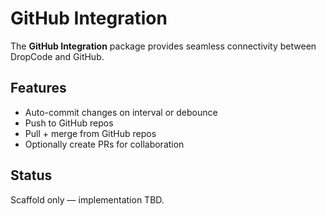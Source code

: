 # GitHub Integration

The **GitHub Integration** package provides seamless connectivity between DropCode and GitHub.

## Features
- Auto-commit changes on interval or debounce
- Push to GitHub repos
- Pull + merge from GitHub repos
- Optionally create PRs for collaboration

## Status
Scaffold only — implementation TBD.